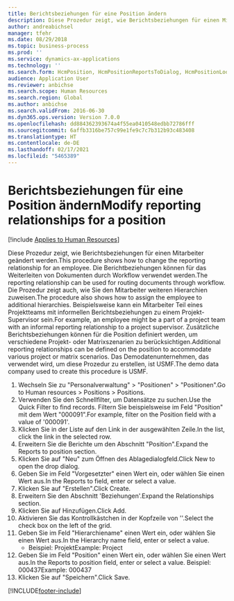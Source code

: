 ```yaml
---
title: Berichtsbeziehungen für eine Position ändern
description: Diese Prozedur zeigt, wie Berichtsbeziehungen für einen Mitarbeiter geändert werden.
author: andreabichsel
manager: tfehr
ms.date: 08/29/2018
ms.topic: business-process
ms.prod: ''
ms.service: dynamics-ax-applications
ms.technology: ''
ms.search.form: HcmPosition, HcmPositionReportsToDialog, HcmPositionLookup, HcmPersonnelManagementWorkspace
audience: Application User
ms.reviewer: anbichse
ms.search.scope: Human Resources
ms.search.region: Global
ms.author: anbichse
ms.search.validFrom: 2016-06-30
ms.dyn365.ops.version: Version 7.0.0
ms.openlocfilehash: dd884362393674a4f55ea0410548edbb72786fff
ms.sourcegitcommit: 6affb3316be757c99e1fe9c7c7b312b93c483408
ms.translationtype: HT
ms.contentlocale: de-DE
ms.lasthandoff: 02/17/2021
ms.locfileid: "5465389"
---
```

# <a name="modify-reporting-relationships-for-a-position"></a><span data-ttu-id="6ebaf-103">Berichtsbeziehungen für eine Position ändern</span><span class="sxs-lookup"><span data-stu-id="6ebaf-103">Modify reporting relationships for a position</span></span>

[!include [Applies to Human Resources](../includes/applies-to-hr.md)]



<span data-ttu-id="6ebaf-104">Diese Prozedur zeigt, wie Berichtsbeziehungen für einen Mitarbeiter geändert werden.</span><span class="sxs-lookup"><span data-stu-id="6ebaf-104">This procedure shows how to change the reporting relationship for an employee.</span></span> <span data-ttu-id="6ebaf-105">Die Berichtbeziehungen können für das Weiterleiten von Dokumenten durch Workflow verwendet werden.</span><span class="sxs-lookup"><span data-stu-id="6ebaf-105">The reporting relationship can be used for routing documents through workflow.</span></span> <span data-ttu-id="6ebaf-106">Die Prozedur zeigt auch, wie Sie den Mitarbeiter weiteren Hierarchien zuweisen.</span><span class="sxs-lookup"><span data-stu-id="6ebaf-106">The procedure also shows how to assign the employee to additional hierarchies.</span></span> <span data-ttu-id="6ebaf-107">Beispielsweise kann ein Mitarbeiter Teil eines Projektteams mit informellen Berichtsbeziehungen zu einem Projekt-Supervisor sein.</span><span class="sxs-lookup"><span data-stu-id="6ebaf-107">For example, an employee might be a part of a project team with an informal reporting relationship to a project supervisor.</span></span> <span data-ttu-id="6ebaf-108">Zusätzliche Berichtsbeziehungen können für die Position definiert werden, um verschiedene Projekt- oder Matrixszenarien zu berücksichtigen.</span><span class="sxs-lookup"><span data-stu-id="6ebaf-108">Additional reporting relationships can be defined on the position to accommodate various project or matrix scenarios.</span></span> <span data-ttu-id="6ebaf-109">Das Demodatenunternehmen, das verwendet wird, um diese Prozedur zu erstellen, ist USMF.</span><span class="sxs-lookup"><span data-stu-id="6ebaf-109">The demo data company used to create this procedure is USMF.</span></span>

1. <span data-ttu-id="6ebaf-110">Wechseln Sie zu "Personalverwaltung" > "Positionen" > "Positionen".</span><span class="sxs-lookup"><span data-stu-id="6ebaf-110">Go to Human resources > Positions > Positions.</span></span>
2. <span data-ttu-id="6ebaf-111">Verwenden Sie den Schnellfilter, um Datensätze zu suchen.</span><span class="sxs-lookup"><span data-stu-id="6ebaf-111">Use the Quick Filter to find records.</span></span> <span data-ttu-id="6ebaf-112">Filtern Sie beispielsweise im Feld "Position" mit dem Wert "000091".</span><span class="sxs-lookup"><span data-stu-id="6ebaf-112">For example, filter on the Position field with a value of '000091'.</span></span>
3. <span data-ttu-id="6ebaf-113">Klicken Sie in der Liste auf den Link in der ausgewählten Zeile.</span><span class="sxs-lookup"><span data-stu-id="6ebaf-113">In the list, click the link in the selected row.</span></span>
4. <span data-ttu-id="6ebaf-114">Erweitern Sie die Berichte um den Abschnitt "Position".</span><span class="sxs-lookup"><span data-stu-id="6ebaf-114">Expand the Reports to position section.</span></span>
5. <span data-ttu-id="6ebaf-115">Klicken Sie auf "Neu" zum Öffnen des Ablagedialogfeld.</span><span class="sxs-lookup"><span data-stu-id="6ebaf-115">Click New to open the drop dialog.</span></span>
6. <span data-ttu-id="6ebaf-116">Geben Sie im Feld "Vorgesetzter" einen Wert ein, oder wählen Sie einen Wert aus.</span><span class="sxs-lookup"><span data-stu-id="6ebaf-116">In the Reports to field, enter or select a value.</span></span>
7. <span data-ttu-id="6ebaf-117">Klicken Sie auf "Erstellen".</span><span class="sxs-lookup"><span data-stu-id="6ebaf-117">Click Create.</span></span>
8. <span data-ttu-id="6ebaf-118">Erweitern Sie den Abschnitt 'Beziehungen'.</span><span class="sxs-lookup"><span data-stu-id="6ebaf-118">Expand the Relationships section.</span></span>
9. <span data-ttu-id="6ebaf-119">Klicken Sie auf Hinzufügen.</span><span class="sxs-lookup"><span data-stu-id="6ebaf-119">Click Add.</span></span>
10. <span data-ttu-id="6ebaf-120">Aktivieren Sie das Kontrollkästchen in der Kopfzeile von ''.</span><span class="sxs-lookup"><span data-stu-id="6ebaf-120">Select the check box on the left of the grid.</span></span>
11. <span data-ttu-id="6ebaf-121">Geben Sie im Feld "Hierarchiename" einen Wert ein, oder wählen Sie einen Wert aus.</span><span class="sxs-lookup"><span data-stu-id="6ebaf-121">In the Hierarchy name field, enter or select a value.</span></span>
    * <span data-ttu-id="6ebaf-122">Beispiel: Projekt</span><span class="sxs-lookup"><span data-stu-id="6ebaf-122">Example: Project</span></span>  
12. <span data-ttu-id="6ebaf-123">Geben Sie im Feld "Position" einen Wert ein, oder wählen Sie einen Wert aus.</span><span class="sxs-lookup"><span data-stu-id="6ebaf-123">In the Reports to position field, enter or select a value.</span></span>  <span data-ttu-id="6ebaf-124">Beispiel: 000437</span><span class="sxs-lookup"><span data-stu-id="6ebaf-124">Example:  000437</span></span>
13. <span data-ttu-id="6ebaf-125">Klicken Sie auf "Speichern".</span><span class="sxs-lookup"><span data-stu-id="6ebaf-125">Click Save.</span></span>



[!INCLUDE[footer-include](../includes/footer-banner.md)]